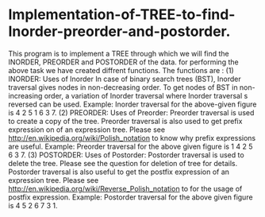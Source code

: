 # Implementation-of-TREE-to-find-Inorder-preorder-and-postorder.
This program is to implement a TREE through which we will find the INORDER, PREORDER and POSTORDER of the data.
for performing the above task we have created diffrent functions.
The functions are :
(1) INORDER:
        Uses of Inorder
        In case of binary search trees (BST), Inorder traversal gives nodes in non-decreasing order. To get nodes of BST in non-increasing order, a variation of Inorder traversal where Inorder traversal s reversed can be used.
        Example: Inorder traversal for the above-given figure is 4 2 5 1 6 3 7.
(2) PREORDER:
        Uses of Preorder:
        Preorder traversal is used to create a copy of the tree. Preorder traversal is also used to get prefix expression on of an expression tree. Please see http://en.wikipedia.org/wiki/Polish_notation to know why prefix expressions are useful.
        Example: Preorder traversal for the above given figure is 1 4 2 5 6 3 7.
(3) POSTORDER:
        Uses of Postorder:
        Postorder traversal is used to delete the tree. Please see the question for deletion of tree for details. Postorder traversal is also useful to get the postfix expression of an expression tree. Please see http://en.wikipedia.org/wiki/Reverse_Polish_notation to for the usage of postfix expression.
        Example: Postorder traversal for the above given figure is 4 5 2 6 7 3 1.
